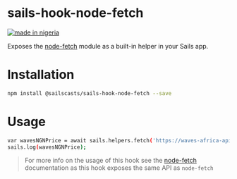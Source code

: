 # sails-hook-node-fetch

[![made in nigeria](https://img.shields.io/badge/made%20in-nigeria-008751.svg?style=for-the-badge)](https://github.com/acekyd/made-in-nigeria)

Exposes the [node-fetch](https://github.com/node-fetch/node-fetch) module as a built-in helper in your Sails app.

# Installation

```sh
npm install @sailscasts/sails-hook-node-fetch --save
```

# Usage

```sh
var wavesNGNPrice = await sails.helpers.fetch('https://waves-africa-api.herokuapp.com/ngn');
sails.log(wavesNGNPrice);
```

> For more info on the usage of this hook see the [node-fetch](https://github.com/node-fetch/node-fetch) documentation as this hook exposes the same API as `node-fetch`